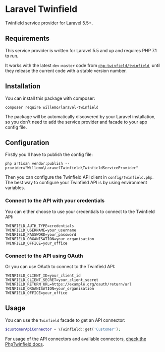 # Laravel Twinfield

Twinfield service provider for Laravel 5.5+.

## Requirements

This service provider is written for Laravel 5.5 and up and requires PHP 7.1 to run.

It works with the latest `dev-master` code from [`php-twinfield/twinfield`](https://github.com/php-twinfield/twinfield), until they release the current code with a stable version number.

## Installation

You can install this package with composer:

```
composer require willemo/laravel-twinfield
```

The package will be automatically discovered by your Laravel installation, so you don't need to add the service provider and facade to your app config file.

## Configuration

Firstly you'll have to publish the config file:

```
php artisan vendor:publish --provider="Willemo\LaravelTwinfield\TwinfieldServiceProvider"
```

Then you can configure the Twinfield API client in `config/twinfield.php`. The best way to configure your Twinfield API is by using environment variables.

### Connect to the API with your credentials

You can either choose to use your credentials to connect to the Twinfield API:

```dotenv
TWINFIELD_AUTH_TYPE=credentials
TWINFIELD_USERNAME=your_username
TWINFIELD_PASSWORD=your_password
TWINFIELD_ORGANISATION=your_organisation
TWINFIELD_OFFICE=your_office
```

### Connect to the API using OAuth

Or you can use OAuth to connect to the Twinfield API:

```dotenv
TWINFIELD_CLIENT_ID=your_client_id
TWINFIELD_CLIENT_SECRET=your_client_secret
TWINFIELD_RETURN_URL=https://example.org/oauth/return/url
TWINFIELD_ORGANISATION=your_organisation
TWINFIELD_OFFICE=your_office
```

## Usage

You can use the `Twinfield` facade to get an API connector:

```php
$customerApiConnector = \Twinfield::get('Customer');
```

For usage of the API connectors and available connectors, [check the PhpTwinfield docs](https://github.com/php-twinfield/twinfield).
